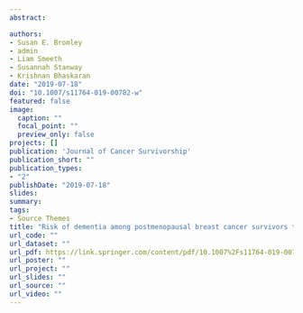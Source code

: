 ```yaml
---
abstract: 

authors:
- Susan E. Bromley
- admin
- Liam Smeeth
- Susannah Stanway
- Krishnan Bhaskaran
date: "2019-07-18"
doi: "10.1007/s11764-019-00782-w"
featured: false
image:
  caption: ""
  focal_point: ""
  preview_only: false
projects: []
publication: 'Journal of Cancer Survivorship'
publication_short: ""
publication_types:
- "2"
publishDate: "2019-07-18"
slides: 
summary: 
tags:
- Source Themes
title: "Risk of dementia among postmenopausal breast cancer survivors treated with aromatase inhibitors versus tamoxifen: a cohort study using primary care data from the UK"
url_code: ""
url_dataset: ""
url_pdf: https://link.springer.com/content/pdf/10.1007%2Fs11764-019-00782-w.pdf
url_poster: ""
url_project: ""
url_slides: ""
url_source: ""
url_video: ""
---
```




